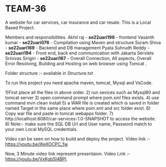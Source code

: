 # TEAM-36
A website for car services, car insurance and car resale.
This is a Local Based Project.

Members and responsibilities.
Akhil raj - **se22uari196** - frontend
Vasanth kumar - **se22uari076** - Compilation using Maven and structure 
Suram Shiva - **se22uari169** - Backend and DB management
Pyata Suhrudh Reddy - **se22uari194** - Front end, back end communication with Jakarta Servlets
Srinivas Sirigiri - **se22uari167** - Overall Connection, All aspects, Overall Error Resolving, Building and Hosting on web browser using Tomcat . 



Folder structure :-
available in Structure.txt 



To run this project you need apache maven, tomcat, Mysql and VsCode.

1)First place all the files in above order.
2) run sevices such as Mysql80 and tomcat server
3) open command prompt where pom.xml files exists.
4) use command mvn clean install
5) a WAR file is created which is saved in folder named Target in the same place where pom.xml and src folder exist.
6) Copy war file and paste in tomcat webapps folder.
7) http://localhost:8080/car-services-1.0-SNAPSHOT to access the website.
8) Note:- make sure the SQL DB Url and User name, Password match to your own Local MySQL credentials.

Video can be seen on how to build and deploy the project.
Video link :- https://youtu.be/iKeXOCPC_fw



Now, 3 Minute video link represent presentaion.
Video Link :- https://youtu.be/VxKgbSl4BPI.
